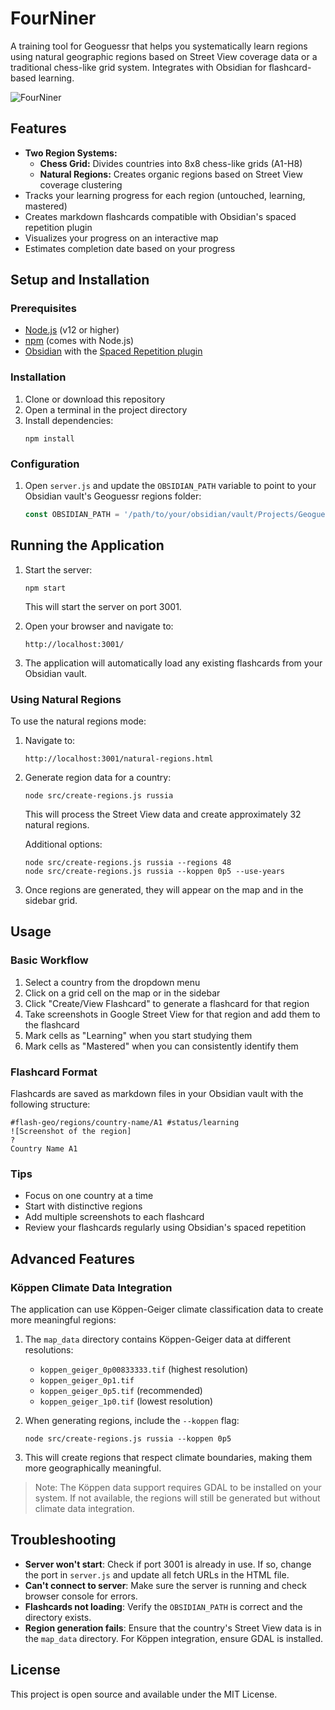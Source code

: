 # FourNiner

A training tool for Geoguessr that helps you systematically learn regions using natural geographic regions based on Street View coverage data or a traditional chess-like grid system. Integrates with Obsidian for flashcard-based learning.

![FourNiner](https://cdn.jsdelivr.net/gh/sampatt/media@main/gifs/fourniner_example.gif) 

## Features

- **Two Region Systems:**
  - **Chess Grid:** Divides countries into 8x8 chess-like grids (A1-H8)
  - **Natural Regions:** Creates organic regions based on Street View coverage clustering
- Tracks your learning progress for each region (untouched, learning, mastered)
- Creates markdown flashcards compatible with Obsidian's spaced repetition plugin
- Visualizes your progress on an interactive map
- Estimates completion date based on your progress

## Setup and Installation

### Prerequisites

- [Node.js](https://nodejs.org/) (v12 or higher)
- [npm](https://www.npmjs.com/) (comes with Node.js)
- [Obsidian](https://obsidian.md/) with the [Spaced Repetition plugin](https://github.com/st3v3nmw/obsidian-spaced-repetition)

### Installation

1. Clone or download this repository
2. Open a terminal in the project directory
3. Install dependencies:
   ```
   npm install
   ```

### Configuration

1. Open `server.js` and update the `OBSIDIAN_PATH` variable to point to your Obsidian vault's Geoguessr regions folder:
   ```javascript
   const OBSIDIAN_PATH = '/path/to/your/obsidian/vault/Projects/Geoguessr/Regions';
   ```

## Running the Application

1. Start the server:
   ```
   npm start
   ```
   This will start the server on port 3001.

2. Open your browser and navigate to:
   ```
   http://localhost:3001/
   ```

3. The application will automatically load any existing flashcards from your Obsidian vault.

### Using Natural Regions

To use the natural regions mode:

1. Navigate to:
   ```
   http://localhost:3001/natural-regions.html
   ```

2. Generate region data for a country:
   ```
   node src/create-regions.js russia
   ```

   This will process the Street View data and create approximately 32 natural regions.

   Additional options:
   ```
   node src/create-regions.js russia --regions 48
   node src/create-regions.js russia --koppen 0p5 --use-years
   ```

3. Once regions are generated, they will appear on the map and in the sidebar grid.

## Usage

### Basic Workflow

1. Select a country from the dropdown menu
2. Click on a grid cell on the map or in the sidebar
3. Click "Create/View Flashcard" to generate a flashcard for that region
4. Take screenshots in Google Street View for that region and add them to the flashcard
5. Mark cells as "Learning" when you start studying them
6. Mark cells as "Mastered" when you can consistently identify them

### Flashcard Format

Flashcards are saved as markdown files in your Obsidian vault with the following structure:
```
#flash-geo/regions/country-name/A1 #status/learning
![Screenshot of the region]
?
Country Name A1
```

### Tips

- Focus on one country at a time
- Start with distinctive regions
- Add multiple screenshots to each flashcard
- Review your flashcards regularly using Obsidian's spaced repetition

## Advanced Features

### Köppen Climate Data Integration

The application can use Köppen-Geiger climate classification data to create more meaningful regions:

1. The `map_data` directory contains Köppen-Geiger data at different resolutions:
   - `koppen_geiger_0p00833333.tif` (highest resolution)
   - `koppen_geiger_0p1.tif`
   - `koppen_geiger_0p5.tif` (recommended)
   - `koppen_geiger_1p0.tif` (lowest resolution)

2. When generating regions, include the `--koppen` flag:
   ```
   node src/create-regions.js russia --koppen 0p5
   ```

3. This will create regions that respect climate boundaries, making them more geographically meaningful.

> Note: The Köppen data support requires GDAL to be installed on your system. If not available, the regions will still be generated but without climate data integration.

## Troubleshooting

- **Server won't start**: Check if port 3001 is already in use. If so, change the port in `server.js` and update all fetch URLs in the HTML file.
- **Can't connect to server**: Make sure the server is running and check browser console for errors.
- **Flashcards not loading**: Verify the `OBSIDIAN_PATH` is correct and the directory exists.
- **Region generation fails**: Ensure that the country's Street View data is in the `map_data` directory. For Köppen integration, ensure GDAL is installed.

## License

This project is open source and available under the MIT License. 